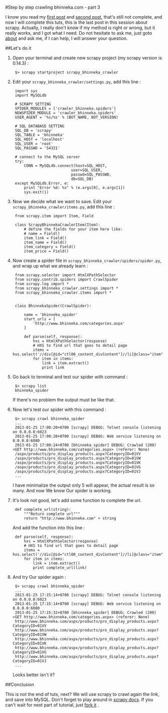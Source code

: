#Step by step crawling bhinneka.com - part 3

I know you read my [first post](http://clasense4.wordpress.com/2013/01/22/scrapy-how-to-step-by-step-crawling-bhinneka-com-part-1/) and [second post](http://clasense4.wordpress.com/2013/01/24/scrapy-how-to-step-by-step-crawling-bhinneka-com-part-2/), that's still not complete, and now I will complete this tuts, this is the last post in this session about scrapy. Actually, I really don't know if my method is right or wrong, but it really works, and I got what I need. Do not hesitate to ask me, just goto [about](http://clasense4.wordpress.com/about/) and ask me, if I can help, I will answer your question.

##Let's do it
1. Open your terminal and create new scrapy project (my scrapy version is 0.14.3) :

        $> scrapy startproject scrapy_bhinneka_crawler

2. Edit your `scrapy_bhinneka_crawler/settings.py`, add this line :

        import sys
        import MySQLdb

        # SCRAPY SETTING
        SPIDER_MODULES = ['crawler_bhinneka.spiders']
        NEWSPIDER_MODULE = 'crawler_bhinneka.spiders'
        USER_AGENT = '%s/%s' % (BOT_NAME, BOT_VERSION)

        # SQL DATABASE SETTING
        SQL_DB = 'scrapy'
        SQL_TABLE = 'bhinneka'
        SQL_HOST = 'localhost'
        SQL_USER = 'root'
        SQL_PASSWD = '54321'

        # connect to the MySQL server
        try:
            CONN = MySQLdb.connect(host=SQL_HOST,
                                 user=SQL_USER,
                                 passwd=SQL_PASSWD,
                                 db=SQL_DB)
        except MySQLdb.Error, e:
            print "Error %d: %s" % (e.args[0], e.args[1])
            sys.exit(1)

3. Now we decide what we want to save. Edit your `scrapy_bhinneka_crawler/items.py`, add this line :

        from scrapy.item import Item, Field

        class ScrapyBhinnekaCrawlerItem(Item):
            # define the fields for your item here like:
            # name = Field()
            item_link = Field()
            item_name = Field()
            item_category = Field()
            item_price = Field()

4. Now create a spider file in `scrapy_bhinneka_crawler/spiders/spider.py`, and wrap up what we already learn :

        from scrapy.selector import HtmlXPathSelector
        from scrapy.contrib.spiders import CrawlSpider
        from scrapy.log import *
        from scrapy_bhinneka_crawler.settings import *
        from scrapy_bhinneka_crawler.items import *


        class BhinnekaSpider(CrawlSpider):

            name = 'bhinneka_spider'
            start_urls = [
                'http://www.bhinneka.com/categories.aspx'
            ]

            def parse(self, response):
                hxs = HtmlXPathSelector(response)
                # HXS to find url that goes to detail page
                items = hxs.select('//div[@id="ctl00_content_divContent"]//li[@class="item"]/a[2]/@href')
                for item in items:
                    link = item.extract()
                    print link

5. Go back to terminal and test our spider with command :

        $> scrapy list
        bhinneka_spider
   
   If there's no problem the output must be like that.

6. Now let's test our spider with this command :

        $> scrapy crawl bhinneka_spider
        ...
        2013-01-25 17:00:20+0700 [scrapy] DEBUG: Telnet console listening on 0.0.0.0:6023
        2013-01-25 17:00:20+0700 [scrapy] DEBUG: Web service listening on 0.0.0.0:6080
        2013-01-25 17:00:24+0700 [bhinneka_spider] DEBUG: Crawled (200) <GET http://www.bhinneka.com/categories.aspx> (referer: None)
        /aspx/products/pro_display_products.aspx?CategoryID=01VV
        /aspx/products/pro_display_products.aspx?CategoryID=01VW
        /aspx/products/pro_display_products.aspx?CategoryID=01VK
        /aspx/products/pro_display_products.aspx?CategoryID=01VG
        /aspx/products/pro_display_products.aspx?CategoryID=01VJ
        ...

   I have minimalize the output only 5 will appear, the actual result is so many.
   And now We know Our spider is working.

7. It's look not good, let's add some function to complete the url.

        def complete_url(string):
            """Return complete url"""
            return "http://www.bhinneka.com" + string

   And add the function into this line :

        def parse(self, response):
            hxs = HtmlXPathSelector(response)
            # HXS to find url that goes to detail page
            items = hxs.select('//div[@id="ctl00_content_divContent"]//li[@class="item"]/a[2]/@href')
            for item in items:
                link = item.extract()
                print complete_url(link)   

8. And try Our spider again :

        $> scrapy crawl bhinneka_spider
        ...
        2013-01-25 17:15:14+0700 [scrapy] DEBUG: Telnet console listening on 0.0.0.0:6023
        2013-01-25 17:15:14+0700 [scrapy] DEBUG: Web service listening on 0.0.0.0:6080
        2013-01-25 17:15:32+0700 [bhinneka_spider] DEBUG: Crawled (200) <GET http://www.bhinneka.com/categories.aspx> (referer: None)
        http://www.bhinneka.com/aspx/products/pro_display_products.aspx?CategoryID=01VV
        http://www.bhinneka.com/aspx/products/pro_display_products.aspx?CategoryID=01VW
        http://www.bhinneka.com/aspx/products/pro_display_products.aspx?CategoryID=01VK
        http://www.bhinneka.com/aspx/products/pro_display_products.aspx?CategoryID=01VG
        http://www.bhinneka.com/aspx/products/pro_display_products.aspx?CategoryID=01VJ
        ...
   
   Looks better isn't it?

##Conclusion

This is not the end of tuts, next? We will use scrapy to crawl again the link, and save into MySQL. Don't forget to play around in [scrapy docs](https://scrapy.readthedocs.org/en/latest/). If you can't wait for next part of tutorial, just [fork it](https://github.com/clasense4/scrapy-bhinneka-crawler) .
